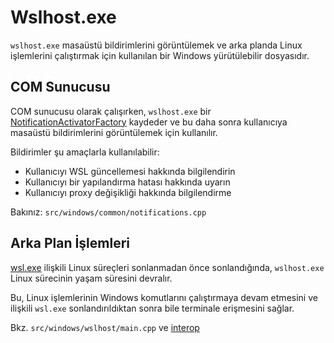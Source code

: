 # Wslhost.exe 

`wslhost.exe` masaüstü bildirimlerini görüntülemek ve arka planda Linux işlemlerini çalıştırmak için kullanılan bir Windows yürütülebilir dosyasıdır.

## COM Sunucusu

COM sunucusu olarak çalışırken, `wslhost.exe` bir [NotificationActivatorFactory](https://learn.microsoft.com/dotnet/api/microsoft.toolkit.uwp.notifications.notificationactivator?view=win-comm-toolkit-dotnet-7.1) kaydeder ve bu daha sonra kullanıcıya masaüstü bildirimlerini görüntülemek için kullanılır.

Bildirimler şu amaçlarla kullanılabilir:

- Kullanıcıyı WSL güncellemesi hakkında bilgilendirin
- Kullanıcıyı bir yapılandırma hatası hakkında uyarın
- Kullanıcıyı proxy değişikliği hakkında bilgilendirme

Bakınız: `src/windows/common/notifications.cpp`

## Arka Plan İşlemleri 

[wsl.exe](wsl.exe.md) ilişkili Linux süreçleri sonlanmadan önce sonlandığında, `wslhost.exe` Linux sürecinin yaşam süresini devralır. 

Bu, Linux işlemlerinin Windows komutlarını çalıştırmaya devam etmesini ve ilişkili `wsl.exe` sonlandırıldıktan sonra bile terminale erişmesini sağlar. 

Bkz. `src/windows/wslhost/main.cpp` ve [interop](interop.md)